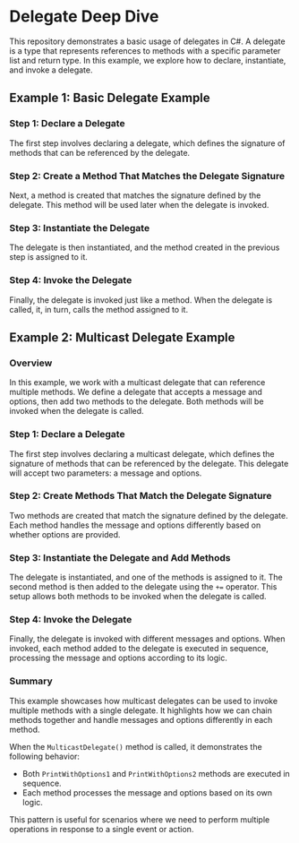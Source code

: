 # Delegate Deep Dive

This repository demonstrates a basic usage of delegates in C#. A delegate is a type that represents references to methods with a specific parameter list and return type. In this example, we explore how to declare, instantiate, and invoke a delegate.

## Example 1: Basic Delegate Example

### Step 1: Declare a Delegate
The first step involves declaring a delegate, which defines the signature of methods that can be referenced by the delegate.

### Step 2: Create a Method That Matches the Delegate Signature
Next, a method is created that matches the signature defined by the delegate. This method will be used later when the delegate is invoked.

### Step 3: Instantiate the Delegate
The delegate is then instantiated, and the method created in the previous step is assigned to it.

### Step 4: Invoke the Delegate
Finally, the delegate is invoked just like a method. When the delegate is called, it, in turn, calls the method assigned to it.


## Example 2: Multicast Delegate Example

### Overview
In this example, we work with a multicast delegate that can reference multiple methods. We define a delegate that accepts a message and options, then add two methods to the delegate. Both methods will be invoked when the delegate is called.

### Step 1: Declare a Delegate
The first step involves declaring a multicast delegate, which defines the signature of methods that can be referenced by the delegate. This delegate will accept two parameters: a message and options.

### Step 2: Create Methods That Match the Delegate Signature
Two methods are created that match the signature defined by the delegate. Each method handles the message and options differently based on whether options are provided.

### Step 3: Instantiate the Delegate and Add Methods
The delegate is instantiated, and one of the methods is assigned to it. The second method is then added to the delegate using the `+=` operator. This setup allows both methods to be invoked when the delegate is called.

### Step 4: Invoke the Delegate
Finally, the delegate is invoked with different messages and options. When invoked, each method added to the delegate is executed in sequence, processing the message and options according to its logic.

### Summary
This example showcases how multicast delegates can be used to invoke multiple methods with a single delegate. It highlights how we can chain methods together and handle messages and options differently in each method.

When the `MulticastDelegate()` method is called, it demonstrates the following behavior:
- Both `PrintWithOptions1` and `PrintWithOptions2` methods are executed in sequence.
- Each method processes the message and options based on its own logic.

This pattern is useful for scenarios where we need to perform multiple operations in response to a single event or action.







